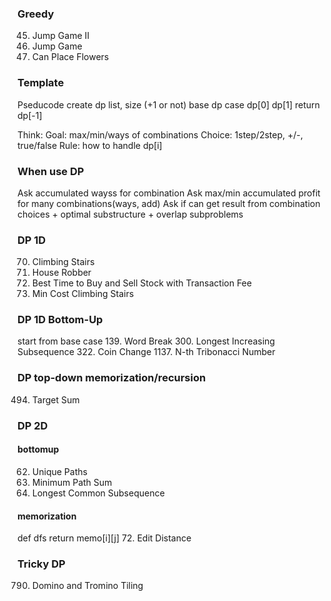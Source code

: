 ### Greedy
45. Jump Game II
55. Jump Game
605. Can Place Flowers


### Template
Pseducode
create dp list, size (+1 or not)
base dp case dp[0] dp[1]
return dp[-1]

Think:
Goal: max/min/ways of combinations
Choice: 1step/2step, +/-, true/false
Rule: how to handle dp[i]


### When use DP
Ask accumulated wayss for combination
Ask max/min accumulated profit for many combinations(ways, add)
Ask if can get result from combination
choices + optimal substructure + overlap subproblems


### DP 1D
70. Climbing Stairs
198. House Robber
714. Best Time to Buy and Sell Stock with Transaction Fee
746. Min Cost Climbing Stairs
### DP 1D Bottom-Up 
start from base case
139. Word Break
300. Longest Increasing Subsequence
322. Coin Change
1137. N-th Tribonacci Number
### DP top-down memorization/recursion
494. Target Sum


### DP 2D
#### bottomup
62. Unique Paths
64. Minimum Path Sum
1143. Longest Common Subsequence
#### memorization
def dfs return memo[i][j]
72. Edit Distance


### Tricky DP
790. Domino and Tromino Tiling
